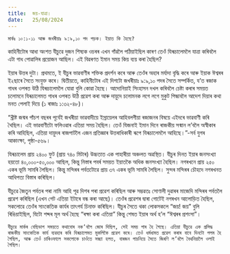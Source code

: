 ```yaml
---
title:  জয়-যাত্ৰা।
date:   25/08/2024
---
```


`মাৰ্কঃ ১০:১-১১ আৰু জখৰীয়াঃ ৯:৯,১০ পদ পড়ক। ইয়াত কি হৈছে?`

কাহিনীটোৰ আধা অংশত যীচুৱে দুজন শিষ্যক ওচৰৰ এখন গাঁৱলৈ পঠিয়াইছিল কাৰণ তেওঁ যিৰূচালেমলৈ যাত্ৰা কৰিবলৈ এটা গাধ পোৱালিৰ প্ৰয়োজন আছিল। এই বিৱৰণত ইমান সময় কিয় ব্যয় কৰা হৈছিল?

ইয়াৰ উত্তৰ দুটা। প্ৰথমতে, ই যীচুৰ ভাৱবাণীৰ শক্তিক প্ৰদৰ্শন কৰে আৰু তেওঁৰ অহাৰ মৰ্যাদা বৃদ্ধি কৰে আৰু ইয়াক ঈশ্বৰৰ ই২ছাৰে সৈতে সংযুক্ত কৰে। দ্বিতীয়তে, কাহিনীটোৰ এই দিশটো জখৰীয়াঃ ৯:৯,১০ পদৰ সৈতে সম্পৰ্কিত, য’ত ৰজাক গাধৰ ওপৰত উঠি যিৰূচালেমলৈ যোৱা বুলি কোৱা হৈছে। আদোনিয়াই সিংহাসন দখল কৰিবলৈ চেষ্টা কৰাৰ সময়ত চলোমনে যিৰূচালেমত গাধৰ ওপৰত উঠি প্ৰৱেশ কৰা আৰু দায়ুদে চলোমনক লগে লগে মুকুট পিন্ধাবলৈ আদেশ দিয়াৰ কথা মনত পেলাই দিয়ে (১ ৰাজাঃ ১:৩২-৪৮)।

“খ্ৰীষ্ট জন্মৰ পাঁচশ বছৰৰ পূর্বেই জখৰীয়া ভাৱবাদীয়ে ইস্ৰায়েলৰ আহিবলগীয়া ৰজাজনৰ বিষয়ে এইদৰে ভাৱবাণী কৰি থৈছিল। এই ভাৱবাণীটো ফলিওৱাৰ এতিয়া সময় হৈছিল। তেওঁ যিজনাই ইমান দিনে ৰাজকীয় সন্মান ল’বলৈ অস্বীকাৰ কৰি আহিছিল, এতিয়া দায়ুদৰ ৰাজপাটলৈ এজন প্ৰতিজ্ঞাৰ উত্তৰাধিকাৰী ৰূপে যিৰূচালেমলৈ আহিছে।”-সৰ্ব যুগৰ আকাংক্ষা, পৃষ্ঠা-৫৬৯।

যিৰূচালেম প্ৰায় ২৪০০ ফুট (প্ৰায় ৭৪০ মিটাৰ) উচ্চতাত এক পাহাৰীয়া অঞ্চলত অৱস্থিত। যীচুৰ দিনত ইয়াৰ জনসংখ্যা হয়তো ৪০,০০০-৫০,০০০ আছিল, কিন্তু নিস্তাৰ পবৰ্ৰ সময়ত ইয়াতকৈ অধিক জনসংখ্যা হৈছিল। নগৰখনে প্ৰায় ২৫০ একৰ ভূমি সামৰি লৈছিল। কিন্তু মন্দিৰৰ পর্বতটোৱে প্ৰায় ৩৭ একৰ ভূমি সামৰি লৈছিল। সুন্দৰ মন্দিৰৰ চৌহদে নগৰখনত আধিপত্য বিস্তাৰ কৰিছিল।

যীচুৱে জৈতুন পর্বতৰ পৰা নামি আহি পূৱ দিশৰ পৰা প্ৰৱেশ কৰিছিল আৰু সম্ভৱতঃ সোণালী দুৱাৰৰ মাজেদি মন্দিৰৰ পর্বতলৈ প্ৰৱেশ কৰিছিল (এখন গেট এতিয়া ইটাৰে বন্ধ কৰা আছে)। তেওঁৰ প্ৰৱেশৰ দ্বাৰা গোটেই নগৰখন আলোড়িত হৈছিল, সকলোৱে তেওঁৰ সাংকেতিক কাৰ্যৰ তাৎপৰ্য চিনাক্ত কৰিছিল। যীচুৰ সৈতে থকা লোকসকলে “জয়! জয়” বুলি ৰিঙিয়াইছিল, যিটো শব্দৰ মূল অৰ্থ হৈছে “ৰক্ষা কৰা এতিয়া” কিন্তু শেষত ইয়াৰ অৰ্থ হ’ল “ঈশ্বৰৰ প্ৰশংসা”।

`যীচুৱে মাৰ্কৰ বেছিভাগ সময়তে কথাবোৰ নক’বলৈ জোৰ দিছিল, সেই সময় পাৰ হৈ গৈছে। এতিয়া যীচুৱে এক প্ৰসিদ্ধ ৰাজকীয় সাংকেতিক কাৰ্য ব্যৱহাৰ কৰি যিৰূচালেমত মুকলিকৈ প্ৰৱেশ কৰে। তেওঁ ধৰ্মধামত প্ৰৱেশ কৰাৰ বাবে দিনটো পলম হৈ গৈছিল, আৰু তেওঁ চাৰিওফালে সকলোকে চাওঁতে সন্ধ্যা হলত, বাৰজন পাচনিয়ে সৈতে জিৰণি ল’বলৈ বৈথনিয়ালৈ ওলাই গৈছিল।`
